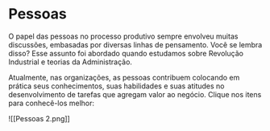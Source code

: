# Pessoas

O papel das pessoas no processo produtivo sempre envolveu muitas discussões, embasadas por diversas linhas de pensamento. Você se lembra disso? Esse assunto foi abordado quando estudamos sobre Revolução Industrial e teorias da Administração.

Atualmente, nas organizações, as pessoas contribuem colocando em prática seus conhecimentos, suas habilidades e suas atitudes no desenvolvimento de tarefas que agregam valor ao negócio. Clique nos itens para conhecê-los melhor:

![[Pessoas 2.png]]
